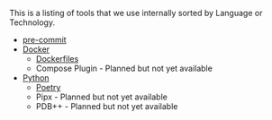 This is a listing of tools that we use internally sorted by Language or Technology.

- [pre-commit](Pre-commit.md)
- [Docker](Containers/README.md)
	- [Dockerfiles](Containers/Dockerfiles.md)
	- Compose Plugin - Planned but not yet available
- [Python](Python/README)
	- [Poetry](Python/Poetry.md)
	- Pipx - Planned but not yet available
	- PDB++ - Planned but not yet available
